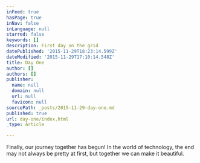 ```yaml
---
inFeed: true
hasPage: true
inNav: false
inLanguage: null
starred: false
keywords: []
description: First day on the grid
datePublished: '2015-11-29T18:23:14.599Z'
dateModified: '2015-11-29T17:10:14.548Z'
title: Day One
author: []
authors: []
publisher:
  name: null
  domain: null
  url: null
  favicon: null
sourcePath: _posts/2015-11-29-day-one.md
published: true
url: day-one/index.html
_type: Article

---
```

Finally, our journey together has begun! In the world of technology, the end may not always be pretty at first, but together we can make it beautiful.